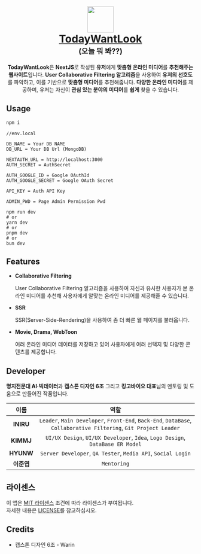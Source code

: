 <h1 align="center">
  <div>
    <img src="https://raw.githubusercontent.com/TodayWantLook/TWL-NextJS/a32f3cd37794bf49c0c47c7434a861d2fec8a857/public/Logo.svg" width=70/>
  </div>
  <a href="https://todaywantlook.vercel.app">TodayWantLook</a>
  <br>
  <sub><sup><b>(오늘 뭐 봐??)</b></sup></sub>
  <br>
</h1>

<p align="center">
  <b>TodayWantLook</b>은 <b>NextJS</b>로 작성된 <b>유저</b>에게 <b>맞춤형 온라인 미디어</b>를 <b>추천해주는 웹사이트</b>입니다. <b>User Collaborative Filtering 알고리즘</b>을 사용하여 <b>유저의 선호도</b>를 파악하고, 이를 기반으로 <b>맞춤형 미디어</b>를 추천해줍니다. <b>다양한 온라인 미디어</b>를 제공하며, 유저는 자신이 <b>관심 있는 분야의 미디어</b>를 <b>쉽게</b> 찾을 수 있습니다.
</p>

## Usage

```bash
npm i
```

```dosini
//env.local

DB_NAME = Your DB NAME
DB_URL = Your DB Url (MongoDB)

NEXTAUTH_URL = http://localhost:3000
AUTH_SECRET = AuthSecret

AUTH_GOOGLE_ID = Google OAuthId
AUTH_GOOGLE_SECRET = Google OAuth Secret

API_KEY = Auth API Key

ADMIN_PWD = Page Admin Permission Pwd
```

```
npm run dev
# or
yarn dev
# or
pnpm dev
# or
bun dev
```

## Features

- **Collaborative Filtering**

  User Collaborative Filtering 알고리즘을 사용하여 자신과 유사한 사용자가 본 온라인 미디어를 추천해 사용자에게 알맞는 온라인 미디어를 제공해줄 수 있습니다.

- **SSR**

  SSR(Server-Side-Rendering)을 사용하여 좀 더 빠른 웹 페이지를 불러옵니다.

- **Movie, Drama, WebToon**

  여러 온라인 미디어 데이터를 저장하고 있어 사용자에게 여러 선택지 및 다양한 콘텐츠를 제공합니다.

## Developer

<b>명지전문대 AI·빅데이터</b>과 <b>캡스톤 디자인 6조</b> 그리고 <b>킹고바이오 대표</b>님의 멘토링 및 도움으로 만들어진 작품입니다.

|    이름    |                                                       역할                                                       |
| :--------: | :--------------------------------------------------------------------------------------------------------------: |
| **INIRU**  | `Leader`, `Main Developer`, `Front-End`, `Back-End`, `DataBase`, `Collaborative Filtering`, `Git Project Leader` |
| **KIMMJ**  |                  `UI/UX Design`, `UI/UX Developer`, `Idea`, `Logo Design`, `DataBase ER Model`                   |
| **HYUNW**  |                           `Server Developer`, `QA Tester`, `Media API`, `Social Login`                           |
| **이준엽** |                                                   `Mentoring`                                                    |

## 라이센스

이 앱은 <a href="https://github.com/INIRU/TodayWantLook/TWL-NextJS/blob/main/LICENSE" target="_blank">MIT 라이센스</a> 조건에 따라 라이센스가 부여됩니다. <br>
자세한 내용은 [LICENSE](LICENSE)를 참고하십시오.

## Credits

- 캡스톤 디자인 6조 - Warin
